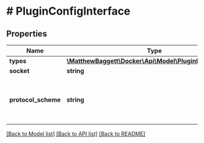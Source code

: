 # # PluginConfigInterface

## Properties

Name | Type | Description | Notes
------------ | ------------- | ------------- | -------------
**types** | [**\MatthewBaggett\Docker\Api\Model\PluginInterfaceType[]**](PluginInterfaceType.md) |  |
**socket** | **string** |  |
**protocol_scheme** | **string** | Protocol to use for clients connecting to the plugin. | [optional]

[[Back to Model list]](../../README.md#models) [[Back to API list]](../../README.md#endpoints) [[Back to README]](../../README.md)
